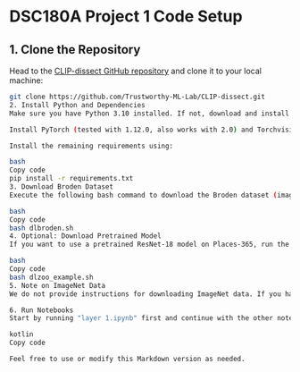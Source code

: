 # DSC180A Project 1 Code Setup

## 1. Clone the Repository

Head to the [CLIP-dissect GitHub repository](https://github.com/Trustworthy-ML-Lab/CLIP-dissect/tree/main) and clone it to your local machine:

```bash
git clone https://github.com/Trustworthy-ML-Lab/CLIP-dissect.git
2. Install Python and Dependencies
Make sure you have Python 3.10 installed. If not, download and install it from the official Python website.

Install PyTorch (tested with 1.12.0, also works with 2.0) and Torchvision >= 0.13. Follow the instructions on the PyTorch website for installation.

Install the remaining requirements using:

bash
Copy code
pip install -r requirements.txt
3. Download Broden Dataset
Execute the following bash command to download the Broden dataset (images only):

bash
Copy code
bash dlbroden.sh
4. Optional: Download Pretrained Model
If you want to use a pretrained ResNet-18 model on Places-365, run the following bash command:

bash
Copy code
bash dlzoo_example.sh
5. Note on ImageNet Data
We do not provide instructions for downloading ImageNet data. If you have your own copy of the ImageNet validation set, set the correct path in the DATASET_ROOTS["imagenet_val"] variable in data_utils.py.

6. Run Notebooks
Start by running "layer 1.ipynb" first and continue with the other notebooks in sequence.

kotlin
Copy code

Feel free to use or modify this Markdown version as needed.
